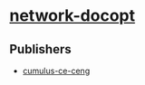 # [network-docopt](https://pypi.org/project/network-docopt)



## Publishers
- [cumulus-ce-ceng](https://pypi.org/user/cumulus-ce-ceng)

